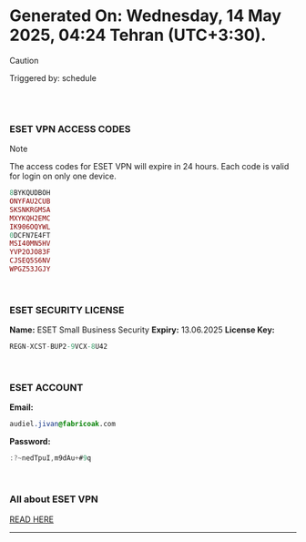 # Generated On: Wednesday, 14 May 2025, 04:24 Tehran (UTC+3:30).

> [!CAUTION]
> Triggered by: schedule

<br><br>

### ESET VPN ACCESS CODES

> [!NOTE]
> The access codes for ESET VPN will expire in 24 hours.
> Each code is valid for login on only one device.

```ruby
8BYKQUDBOH
ONYFAU2CUB
SKSNKRGMSA
MXYKQH2EMC
IK906OQYWL
0DCFN7E4FT
MSI40MN5HV
YVP2OJO83F
CJSEQ5S6NV
WPGZ53JGJY
```

<br>

### ESET SECURITY LICENSE

**Name:** ESET Small Business Security
**Expiry:** 13.06.2025
**License Key:**

```POV-Ray SDL
REGN-XCST-BUP2-9VCX-8U42
```

<br>

### ESET ACCOUNT

**Email:**

```CSS
audiel.jivan@fabricoak.com
```

**Password:**

```POV-Ray SDL
:?~nedTpuI,m9dAu+#9q
```

<br>

### All about ESET VPN

[READ HERE](https://t.me/F_NiREvil/2113)

---

<br><br>

